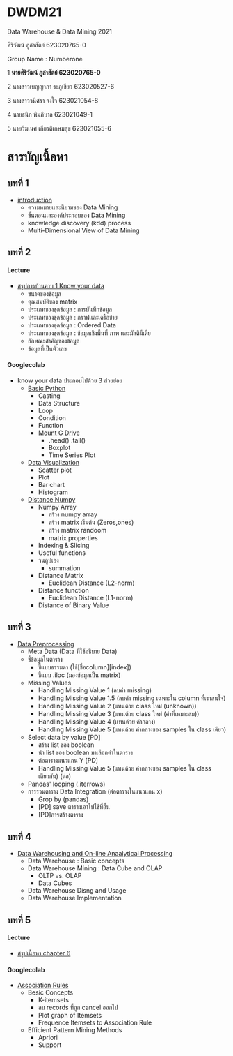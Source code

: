 # DWDM21
Data Warehouse &amp; Data Mining 2021

ศิริวัฒน์ ภูลำสัตย์ 623020765-0

Group Name : Numberone

1 **นายศิริวัฒน์ ภูลำสัตย์ 623020765-0**

2 นางสาวเบญญาภา ระภูเขียว 623020527-6

3 นางสาววนิศรา จงใจ 623021054-8

4 นายธนิก พิมภิบาล 623021049-1	

5 นายวิฆเนศ เกียรติเกษมสุข 623021055-6	

# สารบัญเนื้อหา
## บทที่ 1
* [introduction](https://github.com/siriwat-heart/DWDM21/blob/main/HW1)
  * ความหมายเเละนิยามของ Data Mining
  * ขั้นตอนเเละองค์ประกอบของ Data Mining
  * knowledge discovery (kdd) process
  * Multi-Dimensional View of Data Mining
## บทที่ 2
#### Lecture
   * [สรุปการบ้านคาบ 1 Know your data](https://github.com/siriwat-heart/DWDM21/blob/main/HW2.1)
     * ขนาดของข้อมูล
     * คุณสมบัติของ matrix
     * ประเภทของชุดข้อมูล : การบันทึกข้อมูล
     * ประเภทของชุดข้อมูล : กราฟเเละเครือข่าย
     * ประเภทของชุดข้อมูล : Ordered Data
     * ประเภทของชุดข้อมูล : ข้อมูลเชิงพื้นที่ ภาพ เเละมัลติมีเดีย
     * ลักษณะสำคัญของข้อมูล
     * ข้อมูลที่เป็นตัวเลข
#### Googlecolab  
   * know your data ประกอบไปด้วย 3 ส่วยย่อย
     * [Basic Python](https://github.com/siriwat-heart/DWDM21/blob/main/Data101(chapter2).ipynb)
       * Casting
       * Data Structure
       * Loop
       * Condition
       * Function
       * [Mount G Drive](https://github.com/siriwat-heart/DWDM21/blob/main/Data102_(Chapter2).ipynb)
         * .head() .tail() 
         * Boxplot
         * Time Series Plot
     * [Data Visualization](https://github.com/siriwat-heart/DWDM21/blob/main/Data_Visualization.ipynb)
       * Scatter plot
       * Plot
       * Bar chart
       * Histogram
     * [Distance Numpy](https://github.com/siriwat-heart/DWDM21/blob/main/Distance_Numpy.ipynb)
       * Numpy Array
         * สร้าง numpy array
         * สร้าง matrix เริ่มต้น (Zeros,ones)
         * สร้าง matrix randoom
         * matrix properties
       * Indexing & Slicing
       * Useful functions
       * วนลูปเอง
         * summation
       * Distance Matrix
         * Euclidean Distance (L2-norm)
       * Distance function
         * Euclidean Distance (L1-norm)
       * Distance of Binary Value
## บทที่ 3 
   * [Data Preprocessing](https://github.com/siriwat-heart/DWDM21/blob/main/Data_Preprocessing(Chapter3).ipynb)
     * Meta Data (Data ที่ใช้อธิบาย Data)
     * ชี้ข้อมูลในตาราง 
       * ชี้แบบธรรมดา (ใช้[ชื่อcolumn][index])
       * ชี้แบบ .iloc (มองข้อมูลเป็น matrix)
     * Missing Values
       * Handling Missing Value 1 (ลบค่า missing)
       * Handling Missing Value 1.5 (ลบค่า missing เฉพาะใน column ที่เราสนใจ)
       * Handling Missing Value 2 (แทนด้วย class ใหม่ (unknown))
       * Handling Missing Value 3 (แทนด้วย class ใหม่ (ค่าที่เหมาะสม))
       * Handling Missing Value 4 (เเทนด้วย ค่ากลาง)
       * Handling Missing Value 5 (แทนด้วย ค่ากลางของ samples ใน class เดียว)
     * Select data by value [PD]
       * สร้าง list ของ boolean
       * นำ list ของ boolean มาเลือกค่าในตาราง
       * ต่อตารางแนวแกน Y [PD]
       * Handling Missing Value 5 (แทนด้วย ค่ากลางของ samples ใน class เดียวกัน) (ต่อ)
     * Pandas' looping (.iterrows)
     * การรวมตาราง Data Integration (ต่อตารางในแนวแกน x)
        * Grop by (pandas) 
        * [PD] save ตารางเอาไปใช้ที่อื่น
        * [PD]การสร้างตาราง
## บทที่ 4
   * [Data Warehousing and On-line Anaalytical Processing](https://github.com/siriwat-heart/DWDM21/blob/main/Chapter_4.pdf)
     * Data Warehouse : Basic concepts
     * Data Warehouse Mining : Data Cube and OLAP
       * OLTP vs. OLAP
       * Data Cubes
     * Data Warehouse Disng and Usage
     * Data Warehouse Implementation
## บทที่ 5
#### Lecture
   * [สรุปเนื้อหา chapter 6](https://github.com/siriwat-heart/DWDM21/blob/main/Chapter_6.pdf)
#### Googlecolab  
   * [Association Rules](https://github.com/siriwat-heart/DWDM21/blob/main/Chapter_6_Association_Rules.ipynb)
     * Besic Concepts
       * K-itemsets
       * ลบ records ที่ถูก cancel ออกไป
       * Plot graph of Itemsets
       * Frequence Itemsets to Association Rule
     * Efficient Pattern Mining Methods
       * Apriori
       * Support








